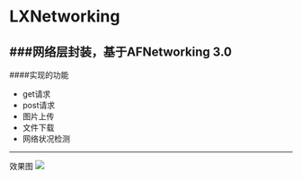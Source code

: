 # LXNetworking
###网络层封装，基于AFNetworking 3.0
---
####实现的功能
* get请求
* post请求
* 图片上传
* 文件下载
* 网络状况检测
***
效果图
![](http://i3.piimg.com/03360a1229ce0405.gif)


